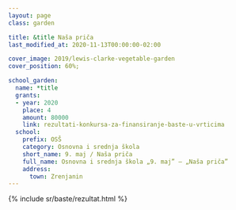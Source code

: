 ```yaml
---
layout: page
class: garden

title: &title Naša priča
last_modified_at: 2020-11-13T00:00:00-02:00

cover_image: 2019/lewis-clarke-vegetable-garden
cover_position: 60%;

school_garden:
  name: *title
  grants:
  - year: 2020
    place: 4
    amount: 80000
    link: rezultati-konkursa-za-finansiranje-baste-u-vrticima
  school:
    prefix: OSŠ
    category: Osnovna i srednja škola
    short_name: 9. maj / Naša priča
    full_name: Osnovna i srednja škola „9. maj” — „Naša priča”
    address:
      town: Zrenjanin
---
```


{% include sr/baste/rezultat.html %}
